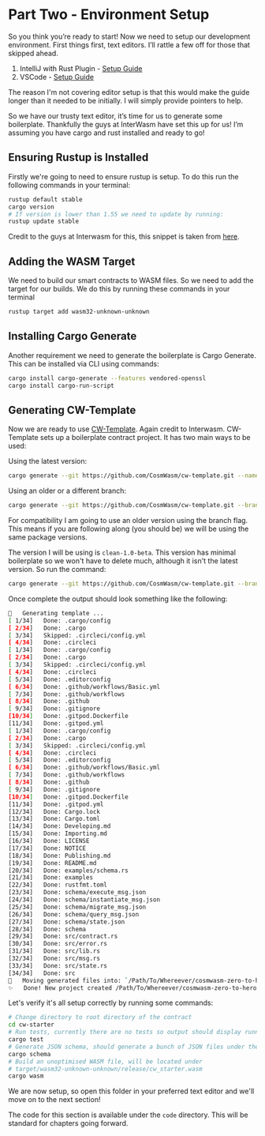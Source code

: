 # Part Two - Environment Setup

So you think you’re ready to start! Now we need to setup our development environment. First things first, text editors. I’ll rattle a few off for those that skipped ahead.

1. IntelliJ with Rust Plugin - [Setup Guide](https://www.youtube.com/watch?v=H_-L7sjLcH8)
1. VSCode - [Setup Guide](https://www.youtube.com/watch?v=aYsUBddY7KY)

The reason I'm not covering editor setup is that this would make the guide longer than it needed to be initially. I will simply provide pointers to help.

So we have our trusty text editor, it’s time for us to generate some boilerplate. Thankfully the guys at InterWasm have set this up for us! I’m assuming you have cargo and rust installed and ready to go!

## Ensuring Rustup is Installed

Firstly we're going to need to ensure rustup is setup. To do this run the following commands in your terminal:

```bash
rustup default stable
cargo version
# If version is lower than 1.55 we need to update by running:
rustup update stable
```

Credit to the guys at Interwasm for this, this snippet is taken from [here](https://docs.cosmwasm.com/docs/1.0/getting-started/installation#installing-rust-in-linux-and-mac).

## Adding the WASM Target

We need to build our smart contracts to WASM files. So we need to add the target for our builds. We do this by running these commands in your terminal

```bash
rustup target add wasm32-unknown-unknown
```

## Installing Cargo Generate

Another requirement we need to generate the boilerplate is Cargo Generate. This can be installed via CLI using commands:

```bash
cargo install cargo-generate --features vendored-openssl
cargo install cargo-run-script
```

## Generating CW-Template

Now we are ready to use [CW-Template](https://github.com/InterWasm/cw-template). Again credit to Interwasm.
CW-Template sets up a boilerplate contract project. It has two main ways to be used:

Using the latest version:

```bash
cargo generate --git https://github.com/CosmWasm/cw-template.git --name <PROJECT_NAME>
```

Using an older or a different branch:

```bash
cargo generate --git https://github.com/CosmWasm/cw-template.git --branch <BRANCH_NAME> --name <PROJECT_NAME>
```

For compatibility I am going to use an older version using the branch flag. This means if you are following along (you should be) we will be using the same package versions.

The version I will be using is `clean-1.0-beta`. This version has minimal boilerplate so we won't have to delete much, although it isn't the latest version. So run the command:

```bash
cargo generate --git https://github.com/CosmWasm/cw-template.git --branch clean-1.0-beta --name cw-starter
```

Once complete the output should look something like the following:

```bash
🔧   Generating template ...
[ 1/34]   Done: .cargo/config
[ 2/34]   Done: .cargo
[ 3/34]   Skipped: .circleci/config.yml
[ 4/34]   Done: .circleci
[ 1/34]   Done: .cargo/config
[ 2/34]   Done: .cargo
[ 3/34]   Skipped: .circleci/config.yml
[ 4/34]   Done: .circleci
[ 5/34]   Done: .editorconfig
[ 6/34]   Done: .github/workflows/Basic.yml
[ 7/34]   Done: .github/workflows
[ 8/34]   Done: .github
[ 9/34]   Done: .gitignore
[10/34]   Done: .gitpod.Dockerfile
[11/34]   Done: .gitpod.yml
[ 1/34]   Done: .cargo/config
[ 2/34]   Done: .cargo
[ 3/34]   Skipped: .circleci/config.yml
[ 4/34]   Done: .circleci
[ 5/34]   Done: .editorconfig
[ 6/34]   Done: .github/workflows/Basic.yml
[ 7/34]   Done: .github/workflows
[ 8/34]   Done: .github
[ 9/34]   Done: .gitignore
[10/34]   Done: .gitpod.Dockerfile
[11/34]   Done: .gitpod.yml
[12/34]   Done: Cargo.lock
[13/34]   Done: Cargo.toml
[14/34]   Done: Developing.md
[15/34]   Done: Importing.md
[16/34]   Done: LICENSE
[17/34]   Done: NOTICE
[18/34]   Done: Publishing.md
[19/34]   Done: README.md
[20/34]   Done: examples/schema.rs
[21/34]   Done: examples
[22/34]   Done: rustfmt.toml
[23/34]   Done: schema/execute_msg.json
[24/34]   Done: schema/instantiate_msg.json
[25/34]   Done: schema/migrate_msg.json
[26/34]   Done: schema/query_msg.json
[27/34]   Done: schema/state.json
[28/34]   Done: schema
[29/34]   Done: src/contract.rs
[30/34]   Done: src/error.rs
[31/34]   Done: src/lib.rs
[32/34]   Done: src/msg.rs
[33/34]   Done: src/state.rs
[34/34]   Done: src
🔧   Moving generated files into: `/Path/To/Whereever/cosmwasm-zero-to-hero/02 - Environment Setup/code/cw-starter`...
✨   Done! New project created /Path/To/Whereever/cosmwasm-zero-to-hero/02 - Environment Setup/code/cw-starter
```

Let's verify it's all setup correctly by running some commands:

```bash
# Change directory to root directory of the contract
cd cw-starter
# Run tests, currently there are no tests so output should display running 0 tests
cargo test
# Generate JSON schema, should generate a bunch of JSON files under the schema directory
cargo schema
# Build an unoptimised WASM file, will be located under
# target/wasm32-unknown-unknown/release/cw_starter.wasm
cargo wasm
```

We are now setup, so open this folder in your preferred text editor and we'll move on to the next section!

The code for this section is available under the `code` directory. This will be standard for chapters going forward.
